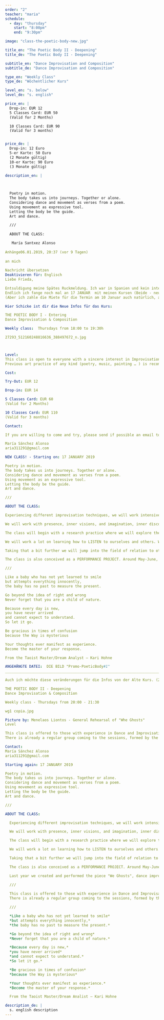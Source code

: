```yaml
---
order: "2"
teacher: "maria"
schedule:
  - day: "thursday"
    start: "8:00pm"
    end: "9:30pm"

image: "class-the-poetic-body-new.jpg"

title_en: "The Poetic Body II - Deepening"
title_de: "The Poetic Body II - Deepening"

subtitle_en: "Dance Improvisation and Composition"
subtitle_de: "Dance Improvisation and Composition"

type_en: "Weekly Class"
type_de: "Wöchentlicher Kurs"

level_en: "s. below"
level_de: "s. english"

price_en: |
  Drop-in: EUR 12   
  5 Classes Card: EUR 50   
  (Valid for 2 Months)  

  10 Classes Card: EUR 90  
  (Valid for 3 months)


price_de: |
  Drop-in: 12 Euro  
  5-er Karte: 50 Euro 
  (2 Monate gültig)
  10-er Karte: 90 Euro  
  (3 Monate gültig)

description_en: |
 

  
  Poetry in motion.  
  The body takes us into journeys. Together or alone.  
  Considering dance and movement as verses from a poem.  
  Using movement as expressive tool.  
  Letting the body be the guide.  
  Art and dance.  

  ///  
  
  ABOUT THE CLASS:  

   María Santxez Alonso
	
Anhänge06.01.2019, 20:37 (vor 9 Tagen)
	
an mich
   
Nachricht übersetzen
Deaktivieren für: Englisch
Liebe Frieda,

Entsuldigung meine Spätes Ruckmeldung. Ich war in Spanien und kein internet auf meinen kleines Ort.
Endlich ich fange noch mal an 17 JANUAR  mit meinen Kursen (Beide - neue und alte) an.
(Aber ich zahle die Miete für die Termin am 10 Januar auch natürlich, als ich habe dass zu dir gesagt; Ich bin diese woche zu einem Audition im Freiburg eingeladen und bin morgen unterwegs, es ist für einen Projeckt im Sommer und ich hoffe ich schaffe dass! =) )

Hier Schicke ist dir die Neue Infos für das Kurs:

THE POETIC BODY I - Entering
Dance Improvisation & Composition

Weekly class:  Thursdays from 18:00 to 19:30h

27293_512160248816636_388497672_n.jpg



Level:
This class is open to everyone with a sincere interest in Improvisation and Composition.
Previous art practice of any kind (poetry, music, painting … ) is recommended as well as some dance/movement experience.

Cost:

Try-Out: EUR 12

Drop-in: EUR 14

5 Classes Card: EUR 60
(Valid for 2 Months)

10 Classes Card: EUR 110
(Valid for 3 months)

Contact:

If you are willing to come and try, please send if possible an email to let me know. Feel very welcome.

María Sánchez Alonso 
aria311291@gmail.com

NEW CLASS! - Starting on: 17 JANUARY 2019

Poetry in motion.
The body takes us into journeys. Together or alone.
Considering dance and movement as verses from a poem.
Using movement as an expressive tool.
Letting the body be the guide.
Art and dance.

///

ABOUT THE CLASS:

Experiencing different improvisation techniques, we will work intensively with the body and its ocean of expression, allowing the poetics of the body and its presence in motion to unfold; going a bit further on taking that into Compositions. Creating short pieces and “poems in movement” that are open to meaning and interpretation. Unfolding suggestive landscapes and alive compositions.

We will work with presence, inner visions, and imagination, inner discourse/speech, decision-making, braveness, vulnerability, clarity of movement, musicality and present time awareness. Using tasks and exercises related to practices like Action Theatre, Instant Composition, Dance Improvisation, Creative Writing, and Butoh.

The class will begin with a research practice where we will explore the possibilities of movement and dynamics, expanding our movement vocabulary, visiting thought improvisation different qualities and choices; in order to make ourselves available and potentially free in HOW we move. Here we will work on expanding, rediscovering and experiencing the HOW and WHAT we are doing. Creating our own material and acknowledging it as a dynamic constantly changing living thing, that has its own life, detached from our identity.

We will work a lot on learning how to LISTEN to ourselves and others. We will practice being constantly in present time, ready and available, like a wildcat. Creating and choreographing, phrasing the movement in order to let the material speak up and dance it with joy.

Taking that a bit further we will jump into the field of relation to others, to ourselves, and to the material we are creating, or that’s being created. Working on duos, trios, and group compositions as well as in Solos. Taking the whole work to serve the composition, and letting it rip off you to serve the poetry and the “third body” = The composition. Practicing WHERE and WHEN we do what we do, and noticing how time and space can be modified.

The class is also conceived as a PERFORMANCE PROJECT. Around May-June, if desired, participants of the class, under the direction and guidance of the teacher, will perform a piece that will be created on these sessions and on possibly, extended hours of rehearsals. Last year participants of THE POETIC BODY  performed on a weekend event (2 Shows) at Urbanraum the piece "We Ghosts" ; a 35-40min dance piece performed by the whole group (ten participants). Looking forward to this year!

///

Like a baby who has not yet learned to smile
but attempts everything innocently,
the baby has no past to measure the present.

Go beyond the idea of right and wrong
Never forget that you are a child of nature.

Because every day is new,
you have never arrived
and cannot expect to understand.
So let it go.

Be gracious in times of confusion
because the Way is mysterious

Your thoughts ever manifest as experience.
Become the master of your response.

From the Taoist Master/Dream Analyst – Kari Hohne

ANGEHÄNGTE DATEI:  DIE BILD "Promo-PoeticBody#1"
________________________________________________________________________________________________

Auch ich möchte diese veränderungen für die Infos von der Alte Kurs. (20:00 - 21:30)

THE POETIC BODY II - Deepening
Dance Improvisation & Composition

Weekly class - Thursdays from 20:00 - 21:30

wg1 copia.jpg

Picture by: Menelaos Liontos - General Rehearsal of "Whe Ghosts"
Level

This class is offered to those with experience in Dance and Improvisation (Intermediate as well as advanced).
There is already a regular group coming to the sessions, formed by the last year The Poetic Body students and other experienced participants. If you are willing to join us, please feel welcome to send an email with a little description of your dance/movement experience.

Contact:
María Sánchez Alonso
aria311291@gmail.com

Starting again: 17 JANUARY 2019

Poetry in motion.
The body takes us into journeys. Together or alone.
Considering dance and movement as verses from a poem.
Using movement as expressive tool.
Letting the body be the guide.
Art and dance.

///

ABOUT THE CLASS:

  Experiencing different improvisation techniques, we will work intensively with the body and its ocean of expression, allowing the poetics of the body and its presence in motion to unfold; going a bit further on taking that into Compositions. Creating short pieces and “poems in movement” that are open to meaning and interpretation. Unfolding suggestive landscapes and alive compositions.

  We will work with presence, inner visions, and imagination, inner discourse/speech, decision-making, braveness, vulnerability, clarity of movement, musicality and present time awareness. Using tasks and exercises related to practices like Action Theatre, Instant Composition, Dance Improvisation, Creative Writing, and Butoh.

  The class will begin with a research practice where we will explore the possibilities of movement and dynamics, expanding our movement vocabulary, visiting thought improvisation different qualities and choices; in order to make ourselves available and potentially free in HOW we move. Here we will work on expanding, rediscovering and experiencing the HOW and WHAT we are doing. Creating our own material and acknowledging it as a dynamic constantly changing living thing, that has its own life, detached from our identity.

  We will work a lot on learning how to LISTEN to ourselves and others. We will practice being constantly in present time, ready and available, like a wildcat. Creating and choreographing, phrasing the movement in order to let the material speak up and dance it with joy.

  Taking that a bit further we will jump into the field of relation to others, to ourselves, and to the material we are creating, or that’s being created. Working on duos, trios, and group compositions as well as in Solos. Taking the whole work to serve the composition, and letting it rip off you to serve the poetry and the “third body” = The composition. Practicing WHERE and WHEN we do what we do, and noticing how time and space can be modified.

  The class is also conceived as a PERFORMANCE PROJECT. Around May-June, participants of the class, under the direction and guidance of the teacher, will perform a piece that will be created on these sessions and on possibly, extended hours of rehearsals.

  Last year we created and performed the piece "We Ghosts", dance improvisation and composition 40 min piece that was shown for two nights at Urbanraum, under a weekend performance event. The participants that took part in it still remain in this group, and we are heading further this year. 

  ///  
  
  This class is offered to those with experience in Dance and Improvisation (Intermediate as well as advanced).
  There is already a regular group coming to the sessions, formed by the last year The Poetic Body students and other experienced participants. If you are willing to join us, please feel welcome to send an email with a little description of your dance/movement experience. 

  ///

  *Like a baby who has not yet learned to smile*  
  *but attempts everything innocently,*  
  *the baby has no past to measure the present.*

  *Go beyond the idea of right and wrong*  
  *Never forget that you are a child of nature.*

  *Because every day is new,*  
  *you have never arrived*  
  *and cannot expect to understand.*  
  *So let it go.*  

  *Be gracious in times of confusion*  
  *because the Way is mysterious*

  *Your thoughts ever manifest as experience.*  
  *Become the master of your response.*    

  From the Taoist Master/Dream Analist – Kari Hohne

description_de: |
  s. english description
---
```

